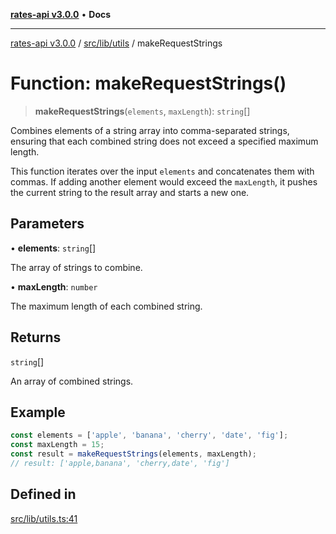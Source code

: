 [**rates-api v3.0.0**](../../../../README.md) • **Docs**

***

[rates-api v3.0.0](../../../../modules.md) / [src/lib/utils](../README.md) / makeRequestStrings

# Function: makeRequestStrings()

> **makeRequestStrings**(`elements`, `maxLength`): `string`[]

Combines elements of a string array into comma-separated strings, ensuring that each combined string does not exceed a specified maximum length.

This function iterates over the input `elements` and concatenates them with commas.
If adding another element would exceed the `maxLength`, it pushes the current string to the result array and starts a new one.

## Parameters

• **elements**: `string`[]

The array of strings to combine.

• **maxLength**: `number`

The maximum length of each combined string.

## Returns

`string`[]

An array of combined strings.

## Example

```typescript
const elements = ['apple', 'banana', 'cherry', 'date', 'fig'];
const maxLength = 15;
const result = makeRequestStrings(elements, maxLength);
// result: ['apple,banana', 'cherry,date', 'fig']
```

## Defined in

[src/lib/utils.ts:41](https://github.com/ZelCore-io/rates-api/blob/6ee8192dea404fd0a0f6ba9b7352f3b7673523eb/src/lib/utils.ts#L41)
